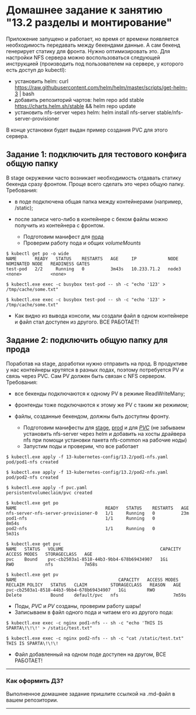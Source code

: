 # Домашнее задание к занятию "13.2 разделы и монтирование"
Приложение запущено и работает, но время от времени появляется необходимость передавать между бекендами данные. А сам бекенд генерирует статику для фронта. Нужно оптимизировать это.
Для настройки NFS сервера можно воспользоваться следующей инструкцией (производить под пользователем на сервере, у которого есть доступ до kubectl):
* установить helm: curl https://raw.githubusercontent.com/helm/helm/master/scripts/get-helm-3 | bash
* добавить репозиторий чартов: helm repo add stable https://charts.helm.sh/stable && helm repo update
* установить nfs-server через helm: helm install nfs-server stable/nfs-server-provisioner

В конце установки будет выдан пример создания PVC для этого сервера.

## Задание 1: подключить для тестового конфига общую папку
В stage окружении часто возникает необходимость отдавать статику бекенда сразу фронтом. Проще всего сделать это через общую папку. Требования:
* в поде подключена общая папка между контейнерами (например, /static);
* после записи чего-либо в контейнере с беком файлы можно получить из контейнера с фронтом.

    * Подготовим манифест для [пода](13-kubernetes-config/13.2/pod.yaml)
    * Проверим работу пода и общих _volumeMounts_

```shell
$ kubectl get po -o wide
NAME       READY   STATUS    RESTARTS   AGE     IP            NODE    NOMINATED NODE   READINESS GATES
test-pod   2/2     Running   0          3m43s   10.233.71.2   node3   <none>           <none>

$ kubectl.exe exec -c busybox test-pod -- sh -c "echo '123' > /tmp/cache/some.txt"

$ kubectl.exe exec -c busybox test-pod -- sh -c "echo '123' > /tmp/cache/some.txt"
```

  * Как видно из вывода консоли, мы создали файл в одном контейнере и файл стал доступен из другого. ВСЕ РАБОТАЕТ!

## Задание 2: подключить общую папку для прода
Поработав на stage, доработки нужно отправить на прод. В продуктиве у нас контейнеры крутятся в разных подах, поэтому потребуется PV и связь через PVC. Сам PV должен быть связан с NFS сервером. Требования:
* все бекенды подключаются к одному PV в режиме ReadWriteMany;
* фронтенды тоже подключаются к этому же PV с таким же режимом;
* файлы, созданные бекендом, должны быть доступны фронту.

  * Подготовим манифесты для [stage](13-kubernetes-config/13.2/pod1-nfs.yaml), [prod](13-kubernetes-config/13.2/pod2-nfs.yaml) и для [_PVC_](13-kubernetes-config/13.2/pvc.yaml) (не забываем установить nfs-server через helm и добавить на хосты драйвера nfs при помощи установки пакета nfs-common на рабочие ноды)
  * Запустим поды и проверим, что все работает

```shell
$ kubectl.exe apply -f 13-kubernetes-config/13.2/pod1-nfs.yaml
pod/pod1-nfs created

$ kubectl.exe apply -f 13-kubernetes-config/13.2/pod2-nfs.yaml
pod/pod2-nfs created

$ kubectl.exe apply -f pvc.yaml 
persistentvolumeclaim/pvc created

$ kubectl.exe get po
NAME                                  READY   STATUS    RESTARTS   AGE                            
nfs-server-nfs-server-provisioner-0   1/1     Running   0          23m                            
pod1-nfs                              1/1     Running   0          8m54s                          
pod2-nfs                              1/1     Running   0          5m31s                          

$ kubectl.exe get pvc
NAME   STATUS   VOLUME                                     CAPACITY   ACCESS MODES   STORAGECLASS   AGE  
pvc    Bound    pvc-cb2503a1-8518-44b3-9bb4-678b69434907   1Gi        RWO            nfs            7m58s
                                                                                                         
$ kubectl.exe get pv
NAME                                       CAPACITY   ACCESS MODES   RECLAIM POLICY   STATUS   CLAIM         STORAGECLASS   REASON   AGE  
pvc-cb2503a1-8518-44b3-9bb4-678b69434907   1Gi        RWO            Delete           Bound    default/pvc   nfs                     7m59s
```

  * Поды, _PVC_ и _PV_ созданы, проверим работу шары!
  * Записываем в файл одного пода и читаем его из другого пода:

```shell
$ kubectl.exe exec -c nginx pod1-nfs -- sh -c "echo 'THIS IS SPARTA\!\!\!' > /static/test.txt"

$ kubectl.exe exec -c nginx pod2-nfs -- sh -c "cat /static/test.txt"
THIS IS SPARTA\!\!\!
```

  * Файл добавленный на одном поде доступен на другом, ВСЕ РАБОТАЕТ!

---
### Как оформить ДЗ?

Выполненное домашнее задание пришлите ссылкой на .md-файл в вашем репозитории.

---
